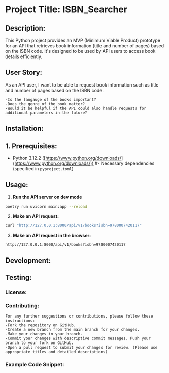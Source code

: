 # **Project Title:** ISBN_Searcher

## **Description:**

This Python project provides an MVP (Minimum Viable Product) prototype for an API that retrieves book information (title and number of pages) based on the ISBN code. It's designed to be used by API users to access book details efficiently.

## **User Story:**

As an API user, I want to be able to request book information such as title and number of pages based on the ISBN code.

```
-Is the langauge of the books important?
-Does the genre of the book matter?
-Would it be helpful if the API could also handle requests for additional parameters in the future?
```

## **Installation:**

## 1. **Prerequisites:**

- Python 3.12.2 ([https://www.python.org/downloads/](https://www.python.org/downloads/))
  #- Necessary dependencies (specified in `pyproject.toml`)

## **Usage:**

1. **Run the API server on dev mode**

```sh
poetry run uvicorn main:app --reload
```

2. **Make an API request:**
```sh
curl "http://127.0.0.1:8000/api/v1/books?isbn=9780007420117"
```

3. **Make an API request in the browser:**
```sh
http://127.0.0.1:8000/api/v1/books?isbn=9780007420117 
```

## **Development:**

## **Testing:**

### **License:**

### **Contributing:**

```
For any further suggestions or contributions, please follow these instructions:
-Fork the repository on GitHub.
-Create a new branch from the main branch for your changes.
-Make your changes in your branch.
-Commit your changes with descriptive commit messages. Push your branch to your fork on GitHub.
-Open a pull request to submit your changes for review. (Please use appropriate titles and detailed descriptions)
```

### **Example Code Snippet:**
